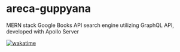 # areca-guppyana
MERN stack Google Books API search engine utilizing GraphQL API, developed with Apollo Server

<!-- pair program sahil -->

[![wakatime](https://wakatime.com/badge/user/018eee6c-d24d-478e-b142-37a7c9e0fdac/project/018ef764-f918-4b3b-8be9-54648f0e0eb4.svg?style=social)](https://wakatime.com/badge/user/018eee6c-d24d-478e-b142-37a7c9e0fdac/project/018ef764-f918-4b3b-8be9-54648f0e0eb4)